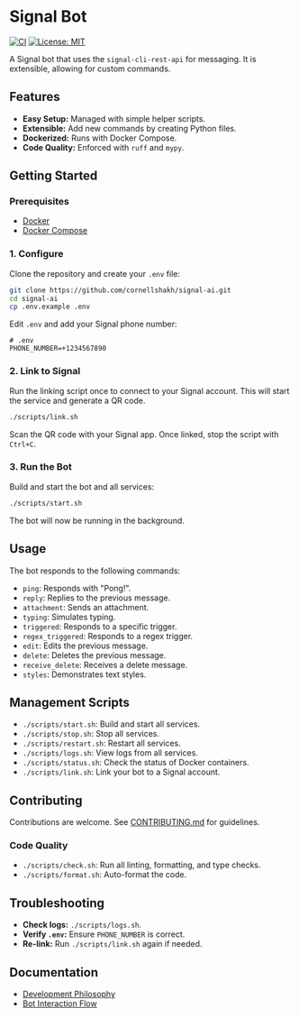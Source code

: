 # Signal Bot

[![CI](https://github.com/cornellshakh/signal-ai/actions/workflows/ci.yml/badge.svg)](https://github.com/cornellshakh/signal-ai/actions/workflows/ci.yml)
[![License: MIT](https://img.shields.io/badge/License-MIT-yellow.svg)](https://opensource.org/licenses/MIT)

A Signal bot that uses the `signal-cli-rest-api` for messaging. It is extensible, allowing for custom commands.

## Features

- **Easy Setup:** Managed with simple helper scripts.
- **Extensible:** Add new commands by creating Python files.
- **Dockerized:** Runs with Docker Compose.
- **Code Quality:** Enforced with `ruff` and `mypy`.

## Getting Started

### Prerequisites

- [Docker](https://docs.docker.com/get-docker/)
- [Docker Compose](https://docs.docker.com/compose/install/)

### 1. Configure

Clone the repository and create your `.env` file:

```bash
git clone https://github.com/cornellshakh/signal-ai.git
cd signal-ai
cp .env.example .env
```

Edit `.env` and add your Signal phone number:

```plaintext
# .env
PHONE_NUMBER=+1234567890
```

### 2. Link to Signal

Run the linking script once to connect to your Signal account. This will start the service and generate a QR code.

```bash
./scripts/link.sh
```

Scan the QR code with your Signal app. Once linked, stop the script with `Ctrl+C`.

### 3. Run the Bot

Build and start the bot and all services:

```bash
./scripts/start.sh
```

The bot will now be running in the background.

## Usage

The bot responds to the following commands:

- `ping`: Responds with "Pong!".
- `reply`: Replies to the previous message.
- `attachment`: Sends an attachment.
- `typing`: Simulates typing.
- `triggered`: Responds to a specific trigger.
- `regex_triggered`: Responds to a regex trigger.
- `edit`: Edits the previous message.
- `delete`: Deletes the previous message.
- `receive_delete`: Receives a delete message.
- `styles`: Demonstrates text styles.

## Management Scripts

- `./scripts/start.sh`: Build and start all services.
- `./scripts/stop.sh`: Stop all services.
- `./scripts/restart.sh`: Restart all services.
- `./scripts/logs.sh`: View logs from all services.
- `./scripts/status.sh`: Check the status of Docker containers.
- `./scripts/link.sh`: Link your bot to a Signal account.

## Contributing

Contributions are welcome. See [CONTRIBUTING.md](CONTRIBUTING.md) for guidelines.

### Code Quality

- `./scripts/check.sh`: Run all linting, formatting, and type checks.
- `./scripts/format.sh`: Auto-format the code.

## Troubleshooting

- **Check logs:** `./scripts/logs.sh`.
- **Verify `.env`:** Ensure `PHONE_NUMBER` is correct.
- **Re-link:** Run `./scripts/link.sh` again if needed.

## Documentation

- [Development Philosophy](docs/development_philosophy.md)
- [Bot Interaction Flow](docs/bot_interaction_flow.md)
